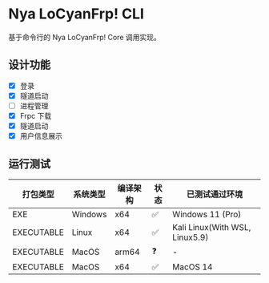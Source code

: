# Nya LoCyanFrp! CLI

基于命令行的 Nya LoCyanFrp! Core 调用实现。

## 设计功能

- [x] 登录
- [x] 隧道启动
- [ ] 进程管理
- [x] Frpc 下载
- [x] 隧道启动
- [x] 用户信息展示

## 运行测试

| 打包类型       | 系统类型    | 编译架构  | 状态 | 已测试通过环境          |
|------------|---------|-------|----|------------------|
| EXE        | Windows | x64   | ✅  | Windows 11 (Pro) |
| EXECUTABLE | Linux   | x64   | ✅  | Kali Linux(With WSL, Linux5.9) |
| EXECUTABLE | MacOS   | arm64 | ❓  | -                |
| EXECUTABLE | MacOS   | x64   | ✅  | MacOS 14         |
